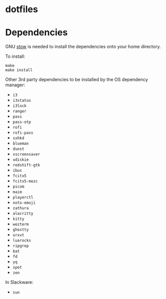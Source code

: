 dotfiles
========

# Dependencies

GNU [stow](https://www.gnu.org/software/stow/) is needed to install the dependencies onto your home directory.

To install:

```
make
make install
```

Other 3rd party dependencies to be installed by the OS dependency manager:
- `i3`
- `i3status`
- `i3lock`
- `ranger`
- `pass`
- `pass-otp`
- `rofi`
- `rofi-pass`
- `sxhkd`
- `blueman`
- `dunst`
- `xscreensaver`
- `udiskie`
- `redshift-gtk`
- `ibus`
- `fcitx5`
- `fcitx5-mozc`
- `picom`
- `maim`
- `playerctl`
- `noto-emoji`
- `zathura`
- `alacritty`
- `kitty`
- `wezterm`
- `ghostty`
- `urxvt`
- `luarocks`
- `ripgrep`
- `bat`
- `fd`
- `yq`
- `spot`
- `zen`

In Slackware:
- `sun`
